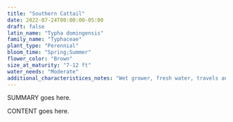 ```yaml
---
title: "Southern Cattail"
date: 2022-07-24T00:00:00-05:00
draft: false
latin_name: "Typha domingensis"
family_name: "Typhaceae"
plant_type: "Perennial"
bloom_time: "Spring;Summer"
flower_color: "Brown"
size_at_maturity: "7-12 ft"
water_needs: "Moderate"
additional_characteristices_notes: "Wet grower, fresh water, travels and can be a maintenance problem very easily. Attracts Red-Wing Black bird."
---
```


SUMMARY goes here.

<!--more-->

CONTENT goes here.